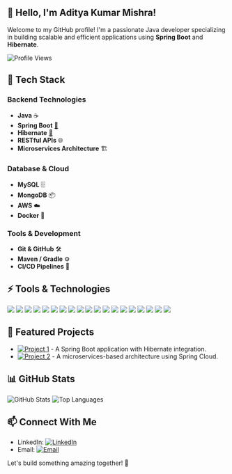

## 👋 Hello, I'm Aditya Kumar Mishra!
Welcome to my GitHub profile! I'm a passionate Java developer specializing in building scalable and efficient applications using **Spring Boot** and **Hibernate**.

![Profile Views](https://komarev.com/ghpvc/?username=yourusername&color=blue)

## 🚀 Tech Stack
### Backend Technologies
- **Java** ☕
- **Spring Boot** [🔗](https://spring.io/projects/spring-boot)
- **Hibernate** [🔗](https://hibernate.org/)
- **RESTful APIs** 🌐
- **Microservices Architecture** 🏗️

### Database & Cloud
- **MySQL** 🗄️
- **MongoDB** 📦
- **AWS** ☁️
- **Docker** 🐳

### Tools & Development
- **Git & GitHub** 🛠️
- **Maven / Gradle** ⚙️
- **CI/CD Pipelines** 🚀

## ⚡ Tools & Technologies
<p align="left">
  <img src="https://img.shields.io/badge/Java-ED8B00?style=for-the-badge&logo=java&logoColor=white" />
  <img src="https://img.shields.io/badge/Spring%20Boot-6DB33F?style=for-the-badge&logo=spring-boot&logoColor=white" />
  <img src="https://img.shields.io/badge/Hibernate-59666C?style=for-the-badge&logo=hibernate&logoColor=white" />
  <img src="https://img.shields.io/badge/JUnit5-25A162?style=for-the-badge&logo=junit5&logoColor=white" />
  <img src="https://img.shields.io/badge/HTML5-E34F26?style=for-the-badge&logo=html5&logoColor=white" />
  <img src="https://img.shields.io/badge/CSS3-1572B6?style=for-the-badge&logo=css3&logoColor=white" />
  <img src="https://img.shields.io/badge/JavaScript-F7DF1E?style=for-the-badge&logo=javascript&logoColor=black" />
  <img src="https://img.shields.io/badge/Node.js-339933?style=for-the-badge&logo=nodedotjs&logoColor=white" />
  <img src="https://img.shields.io/badge/Python-3776AB?style=for-the-badge&logo=python&logoColor=white" />
  <img src="https://img.shields.io/badge/React-61DAFB?style=for-the-badge&logo=react&logoColor=black" />
  <img src="https://img.shields.io/badge/Bootstrap-7952B3?style=for-the-badge&logo=bootstrap&logoColor=white" />
  <img src="https://img.shields.io/badge/Docker-2496ED?style=for-the-badge&logo=docker&logoColor=white" />
  <img src="https://img.shields.io/badge/Amazon_AWS-232F3E?style=for-the-badge&logo=amazon-aws&logoColor=white" />
  <img src="https://img.shields.io/badge/Git-F05032?style=for-the-badge&logo=git&logoColor=white" />
  <img src="https://img.shields.io/badge/Maven-C71A36?style=for-the-badge&logo=apache-maven&logoColor=white" />
  <img src="https://img.shields.io/badge/Visual_Studio_Code-0078D4?style=for-the-badge&logo=visual-studio-code&logoColor=white" />
  <img src="https://img.shields.io/badge/IntelliJ_IDEA-000000?style=for-the-badge&logo=intellij-idea&logoColor=white" />
  <img src="https://img.shields.io/badge/Postman-FF6C37?style=for-the-badge&logo=postman&logoColor=white" />
  <img src="https://img.shields.io/badge/Apache_Tomcat-F8DC75?style=for-the-badge&logo=apache-tomcat&logoColor=black" />
</p>

## 📂 Featured Projects
- [![Project 1](https://img.shields.io/badge/GitHub-Project1-blue)](https://github.com/adimishra21/newsgeniusMain) - A Spring Boot application with Hibernate integration.
- [![Project 2](https://img.shields.io/badge/GitHub-Project2-green)](https://github.com/adimishra21/adikrafoods) - A microservices-based architecture using Spring Cloud.

## 📊 GitHub Stats
![GitHub Stats](https://github-readme-stats.vercel.app/api?username=adimishra21&show_icons=true&theme=radical)
![Top Languages](https://github-readme-stats.vercel.app/api/top-langs/?username=adimishra21&layout=compact&theme=radical)

## 📫 Connect With Me
- LinkedIn: [![LinkedIn](https://img.shields.io/badge/LinkedIn-Profile-blue)](https://www.linkedin.com/in/aditya-kumar-mishra-8907aa221/)
- Email: [![Email](https://img.shields.io/badge/Email-Contact-red)](mailto:adityably2163@gmail.com)

Let's build something amazing together! 🚀
